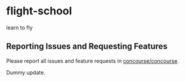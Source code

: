 # flight-school
learn to fly

## Reporting Issues and Requesting Features

Please report all issues and feature requests in [concourse/concourse](https://github.com/concourse/concourse/issues).

Dummy update.
